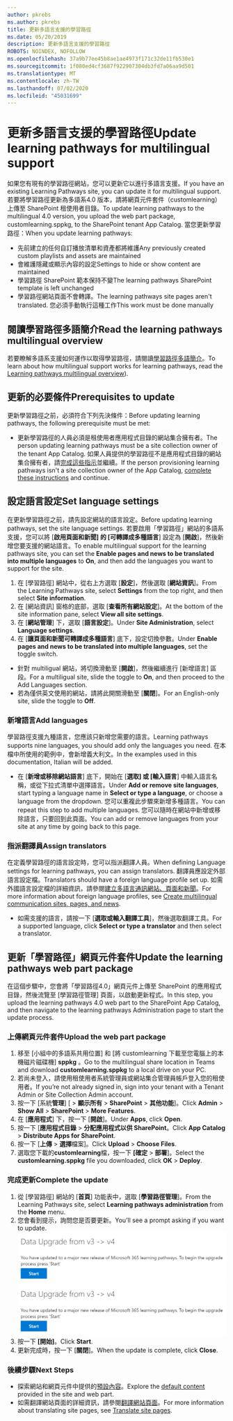 ```yaml
---
author: pkrebs
ms.author: pkrebs
title: 更新多語言支援的學習路徑
ms.date: 05/20/2019
description: 更新多語言支援的學習路徑
ROBOTS: NOINDEX, NOFOLLOW
ms.openlocfilehash: 37a9b77ee45b8ae1ae4973f171c32de11fb530e1
ms.sourcegitcommit: 1f080ed4cf3687f922907304db3fd7a06aa9d501
ms.translationtype: MT
ms.contentlocale: zh-TW
ms.lasthandoff: 07/02/2020
ms.locfileid: "45031699"
---
```

# <a name="update-learning-pathways-for-multilingual-support"></a><span data-ttu-id="0e65d-103">更新多語言支援的學習路徑</span><span class="sxs-lookup"><span data-stu-id="0e65d-103">Update learning pathways for multilingual support</span></span>
<span data-ttu-id="0e65d-104">如果您有現有的學習路徑網站，您可以更新它以進行多語言支援。</span><span class="sxs-lookup"><span data-stu-id="0e65d-104">If you have an existing Learning Pathways site, you can update it for multilingual support.</span></span> <span data-ttu-id="0e65d-105">若要將學習路徑更新為多語系4.0 版本，請將網頁元件套件（customlearning）上傳至 SharePoint 租使用者目錄。</span><span class="sxs-lookup"><span data-stu-id="0e65d-105">To update learning pathways to the multilingual 4.0 version, you upload the web part package, customlearning.sppkg, to the SharePoint tenant App Catalog.</span></span> <span data-ttu-id="0e65d-106">當您更新學習路徑：</span><span class="sxs-lookup"><span data-stu-id="0e65d-106">When you update learning pathways:</span></span>  

- <span data-ttu-id="0e65d-107">先前建立的任何自訂播放清單和資產都將維護</span><span class="sxs-lookup"><span data-stu-id="0e65d-107">Any previously created custom playlists and assets are maintained</span></span>
- <span data-ttu-id="0e65d-108">會維護隱藏或顯示內容的設定</span><span class="sxs-lookup"><span data-stu-id="0e65d-108">Settings to hide or show content are maintained</span></span>
- <span data-ttu-id="0e65d-109">學習路徑 SharePoint 範本保持不變</span><span class="sxs-lookup"><span data-stu-id="0e65d-109">The learning pathways SharePoint template is left unchanged</span></span>
- <span data-ttu-id="0e65d-110">學習路徑網站頁面不會轉譯。</span><span class="sxs-lookup"><span data-stu-id="0e65d-110">The learning pathways site pages aren't translated.</span></span> <span data-ttu-id="0e65d-111">您必須手動執行這種工作</span><span class="sxs-lookup"><span data-stu-id="0e65d-111">This work must be done manually</span></span>

## <a name="read-the-learning-pathways-multilingual-overview"></a><span data-ttu-id="0e65d-112">閱讀學習路徑多語簡介</span><span class="sxs-lookup"><span data-stu-id="0e65d-112">Read the learning pathways multilingual overview</span></span>
<span data-ttu-id="0e65d-113">若要瞭解多語系支援如何運作以取得學習路徑，請閱讀[學習路徑多語簡介](custom_overview_ml.md)。</span><span class="sxs-lookup"><span data-stu-id="0e65d-113">To learn about how multilingual support works for learning pathways, read the [Learning pathways multilingual overview](custom_overview_ml.md)).</span></span> 

## <a name="prerequisites-to-update"></a><span data-ttu-id="0e65d-114">更新的必要條件</span><span class="sxs-lookup"><span data-stu-id="0e65d-114">Prerequisites to update</span></span>
<span data-ttu-id="0e65d-115">更新學習路徑之前，必須符合下列先決條件：</span><span class="sxs-lookup"><span data-stu-id="0e65d-115">Before updating learning pathways, the following prerequisite must be met:</span></span>
- <span data-ttu-id="0e65d-116">更新學習路徑的人員必須是租使用者應用程式目錄的網站集合擁有者。</span><span class="sxs-lookup"><span data-stu-id="0e65d-116">The person updating learning pathways must be a site collection owner of the tenant App Catalog.</span></span> <span data-ttu-id="0e65d-117">如果人員提供的學習路徑不是應用程式目錄的網站集合擁有者，請[完成這些指示](addappadmin.md)並繼續。</span><span class="sxs-lookup"><span data-stu-id="0e65d-117">If the person provisioning learning pathways isn't a site collection owner of the App Catalog, [complete these instructions](addappadmin.md) and continue.</span></span> 

## <a name="set-language-settings"></a><span data-ttu-id="0e65d-118">設定語言設定</span><span class="sxs-lookup"><span data-stu-id="0e65d-118">Set language settings</span></span> 
<span data-ttu-id="0e65d-119">在更新學習路徑之前，請先設定網站的語言設定。</span><span class="sxs-lookup"><span data-stu-id="0e65d-119">Before updating learning pathways, set the site language settings.</span></span> <span data-ttu-id="0e65d-120">若要啟用「學習路徑」網站的多語系支援，您可以將 [**啟用頁面和新聞] 的 [可轉譯成多種語言**] 設定為 [**開啟**]，然後新增您要支援的網站語言。</span><span class="sxs-lookup"><span data-stu-id="0e65d-120">To enable multilingual support for the learning pathways site, you can set the **Enable pages and news to be translated into multiple languages** to **On**, and then add the languages you want to support for the site.</span></span>
1.  <span data-ttu-id="0e65d-121">在 [學習路徑] 網站中，從右上方選取 [**設定**]，然後選取 [**網站資訊**]。</span><span class="sxs-lookup"><span data-stu-id="0e65d-121">From the Learning Pathways site, select **Settings** from the top right, and then select **Site information**.</span></span>
2.  <span data-ttu-id="0e65d-122">在 [網站資訊] 窗格的底部，選取 [**查看所有網站設定**]。</span><span class="sxs-lookup"><span data-stu-id="0e65d-122">At the bottom of the site information pane, select **View all site settings**.</span></span>
3.  <span data-ttu-id="0e65d-123">在 [**網站管理**] 下，選取 [**語言設定**]。</span><span class="sxs-lookup"><span data-stu-id="0e65d-123">Under **Site Administration**, select **Language settings**.</span></span>
4.  <span data-ttu-id="0e65d-124">在 [**讓頁面和新聞可轉譯成多種語言**] 底下，設定切換參數。</span><span class="sxs-lookup"><span data-stu-id="0e65d-124">Under **Enable pages and news to be translated into multiple languages**, set the toggle switch.</span></span> 
- <span data-ttu-id="0e65d-125">針對 multiligual 網站，將切換滑動至 [**開啟**]，然後繼續進行 [新增語言] 區段。</span><span class="sxs-lookup"><span data-stu-id="0e65d-125">For a multiligual site, slide the toggle to **On**, and then proceed to the Add Languages section.</span></span> 
- <span data-ttu-id="0e65d-126">若為僅供英文使用的網站，請將此開關滑動至 [**關閉**]。</span><span class="sxs-lookup"><span data-stu-id="0e65d-126">For an English-only site, slide the toggle to **Off**.</span></span>

### <a name="add-languages"></a><span data-ttu-id="0e65d-127">新增語言</span><span class="sxs-lookup"><span data-stu-id="0e65d-127">Add languages</span></span>
<span data-ttu-id="0e65d-128">學習路徑支援九種語言，您應該只新增您需要的語言。</span><span class="sxs-lookup"><span data-stu-id="0e65d-128">Learning pathways supports nine languages, you should add only the languages you need.</span></span> <span data-ttu-id="0e65d-129">在本檔中所使用的範例中，會新增義大利文。</span><span class="sxs-lookup"><span data-stu-id="0e65d-129">In the examples used in this documentation, Italian will be added.</span></span> 
- <span data-ttu-id="0e65d-130">在 [**新增或移除網站語言**] 底下，開始在 [**選取] 或 [輸入語言**] 中輸入語言名稱，或從下拉式清單中選擇語言。</span><span class="sxs-lookup"><span data-stu-id="0e65d-130">Under **Add or remove site languages**, start typing a language name in **Select or type a language**, or choose a language from the dropdown.</span></span> <span data-ttu-id="0e65d-131">您可以重複此步驟來新增多種語言。</span><span class="sxs-lookup"><span data-stu-id="0e65d-131">You can repeat this step to add multiple languages.</span></span> <span data-ttu-id="0e65d-132">您可以隨時在網站中新增或移除語言，只要回到此頁面。</span><span class="sxs-lookup"><span data-stu-id="0e65d-132">You can add or remove languages from your site at any time by going back to this page.</span></span>
 
### <a name="assign-translators"></a><span data-ttu-id="0e65d-133">指派翻譯員</span><span class="sxs-lookup"><span data-stu-id="0e65d-133">Assign translators</span></span>
<span data-ttu-id="0e65d-134">在定義學習路徑的語言設定時，您可以指派翻譯人員。</span><span class="sxs-lookup"><span data-stu-id="0e65d-134">When defining Language settings for learning pathways, you can assign translators.</span></span> <span data-ttu-id="0e65d-135">翻譯員應設定外部語言設定檔。</span><span class="sxs-lookup"><span data-stu-id="0e65d-135">Translators should have a foreign language profile set up.</span></span> <span data-ttu-id="0e65d-136">如需外國語言設定檔的詳細資訊，請參閱[建立多語言通訊網站、頁面和新聞](https://support.office.com/article/2bb7d610-5453-41c6-a0e8-6f40b3ed750c)。</span><span class="sxs-lookup"><span data-stu-id="0e65d-136">For more information about foreign language profiles, see [Create multilingual communication sites, pages, and news](https://support.office.com/article/2bb7d610-5453-41c6-a0e8-6f40b3ed750c).</span></span>  
- <span data-ttu-id="0e65d-137">如需支援的語言，請按一下 [**選取或輸入翻譯工具**]，然後選取翻譯工具。</span><span class="sxs-lookup"><span data-stu-id="0e65d-137">For a supported language, click **Select or type a translator** and then select a translator.</span></span> 

## <a name="update-the-learning-pathways-web-part-package"></a><span data-ttu-id="0e65d-138">更新「學習路徑」網頁元件套件</span><span class="sxs-lookup"><span data-stu-id="0e65d-138">Update the learning pathways web part package</span></span>
<span data-ttu-id="0e65d-139">在這個步驟中，您會將「學習路徑4.0」網頁元件上傳至 SharePoint 的應用程式目錄，然後流覽至 [學習路徑管理] 頁面，以啟動更新程式。</span><span class="sxs-lookup"><span data-stu-id="0e65d-139">In this step, you upload the learning pathways 4.0 web part to the SharePoint App Catalog, and then navigate to the learning pathways Administration page to start the update process.</span></span>

### <a name="upload-the-web-part-package"></a><span data-ttu-id="0e65d-140">上傳網頁元件套件</span><span class="sxs-lookup"><span data-stu-id="0e65d-140">Upload the web part package</span></span>
1.  <span data-ttu-id="0e65d-141">移至 [小組中的多語系共用位置] 和 [將 customlearning 下載至您電腦上的本機磁片磁碟機] **sppkg** 。</span><span class="sxs-lookup"><span data-stu-id="0e65d-141">Go to the multilingual share location in Teams and download **customlearning.sppkg** to a local drive on your PC.</span></span> 
2.  <span data-ttu-id="0e65d-142">若尚未登入，請使用租使用者系統管理員或網站集合管理員帳戶登入您的租使用者。</span><span class="sxs-lookup"><span data-stu-id="0e65d-142">If you’re not already signed in, sign into your tenant with a Tenant Admin or Site Collection Admin account.</span></span> 
3.  <span data-ttu-id="0e65d-143">按一下 [系統**管理**] [  >  **顯示所有**  >  **SharePoint**  >  **其他功能**]。</span><span class="sxs-lookup"><span data-stu-id="0e65d-143">Click **Admin** > **Show All** > **SharePoint** > **More Features**.</span></span> 
4.  <span data-ttu-id="0e65d-144">在 [**應用程式**] 下，按一下 [**開啟**]。</span><span class="sxs-lookup"><span data-stu-id="0e65d-144">Under **Apps**, click **Open**.</span></span> 
5.  <span data-ttu-id="0e65d-145">按一下 [**應用程式目錄**  >  **分配應用程式以供 SharePoint**。</span><span class="sxs-lookup"><span data-stu-id="0e65d-145">Click **App Catalog** > **Distribute Apps for SharePoint**.</span></span> 
6.  <span data-ttu-id="0e65d-146">按一下 [**上傳**  >  **選擇**檔案]。</span><span class="sxs-lookup"><span data-stu-id="0e65d-146">Click **Upload** > **Choose Files**.</span></span> 
7.  <span data-ttu-id="0e65d-147">選取您下載的**customlearning**檔，按一下 **[確定**  >  **部署**]。</span><span class="sxs-lookup"><span data-stu-id="0e65d-147">Select the **customlearning.sppkg** file you downloaded, click **OK** > **Deploy**.</span></span> 

### <a name="complete-the-update"></a><span data-ttu-id="0e65d-148">完成更新</span><span class="sxs-lookup"><span data-stu-id="0e65d-148">Complete the update</span></span>
1.  <span data-ttu-id="0e65d-149">從 [學習路徑] 網站的 [**首頁**] 功能表中，選取 [**學習路徑管理**]。</span><span class="sxs-lookup"><span data-stu-id="0e65d-149">From the Learning Pathways site, select **Learning pathways administration** from the **Home** menu.</span></span> 
2.  <span data-ttu-id="0e65d-150">您會看到提示，詢問您是否要更新。</span><span class="sxs-lookup"><span data-stu-id="0e65d-150">You’ll see a prompt asking if you want to update.</span></span> 
<span data-ttu-id="0e65d-151">![custom_update_adminprompt_ml.png](media/custom_update_adminprompt_ml.png)</span><span class="sxs-lookup"><span data-stu-id="0e65d-151">![custom_update_adminprompt_ml.png](media/custom_update_adminprompt_ml.png)</span></span>
3.  <span data-ttu-id="0e65d-152">按一下 **[開始]**。</span><span class="sxs-lookup"><span data-stu-id="0e65d-152">Click **Start**.</span></span> 
4. <span data-ttu-id="0e65d-153">更新完成時，按一下 [**關閉**]。</span><span class="sxs-lookup"><span data-stu-id="0e65d-153">When the update is complete, click **Close**.</span></span> 

### <a name="next-steps"></a><span data-ttu-id="0e65d-154">後續步驟</span><span class="sxs-lookup"><span data-stu-id="0e65d-154">Next Steps</span></span>
- <span data-ttu-id="0e65d-155">探索網站和網頁元件中提供的[預設內容](custom_exploresite.md)。</span><span class="sxs-lookup"><span data-stu-id="0e65d-155">Explore the [default content](custom_exploresite.md) provided in the site and web part.</span></span>
- <span data-ttu-id="0e65d-156">如需翻譯網站頁面的詳細資訊，請參閱[翻譯網站頁面](custom_translate_page_ml.md)。</span><span class="sxs-lookup"><span data-stu-id="0e65d-156">For more information about translating site pages, see [Translate site pages](custom_translate_page_ml.md).</span></span> 

